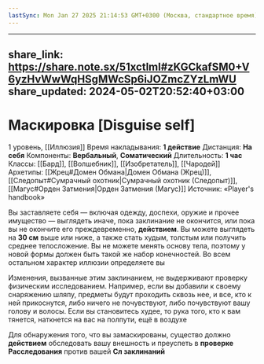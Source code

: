 ```yaml
---
lastSync: Mon Jan 27 2025 21:14:53 GMT+0300 (Москва, стандартное время)
---
```

---
share_link: https://share.note.sx/51xctlml#zKGCkafSM0+V6yzHvWwWqHSgMWcSp6iJOZmcZYzLmWU
share_updated: 2024-05-02T20:52:40+03:00
---
# Маскировка [Disguise self]
1 уровень, [[Иллюзия]]
Время накладывания: **1 действие**
Дистанция: **На себя**
Компоненты: **Вербальный**, **Соматический**
Длительность: **1 час**
Классы: [[Бард]], [[Волшебник]], [[Изобретатель]], [[Чародей]]
Архетипы: [[Жрец#Домен Обмана|Домен Обмана (Жрец)]], [[Следопыт#Сумрачный охотник|Сумрачный охотник (Следопыт)]], [[Магус#Орден Затмения|Орден Затмения (Магус)]]
Источник: «Player's handbook»

Вы заставляете себя — включая одежду, доспехи, оружие и прочее имущество — выглядеть иначе, пока заклинание не окончится, или пока вы не окончите его преждевременно, **действием**. Вы можете выглядеть на **30 см** выше или ниже, а также стать худым, толстым или получить среднее телосложение. Вы не можете менять основу тела, поэтому у новой формы должен быть такой же набор конечностей. Во всем остальном характер иллюзии определяете вы

Изменения, вызванные этим заклинанием, не выдерживают проверку физическим исследованием. Например, если вы добавили к своему снаряжению шляпу, предметы будут проходить сквозь нее, и все, кто к ней прикоснутся, либо ничего не почувствуют, либо почувствуют вашу голову и волосы. Если вы становитесь худее, то рука того, кто к вам тянется, наткнется на вас на полпути, ещё в воздухе

Для обнаружения того, что вы замаскированы, существо должно **действием** обследовать вашу внешность и преуспеть в **проверке Расследования** против вашей **Сл заклинаний**